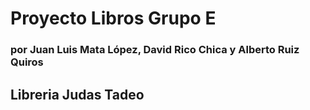 # Proyecto Libros Grupo E #
### por Juan Luis Mata López, David Rico Chica y Alberto Ruiz Quiros #


## Libreria Judas Tadeo ##
